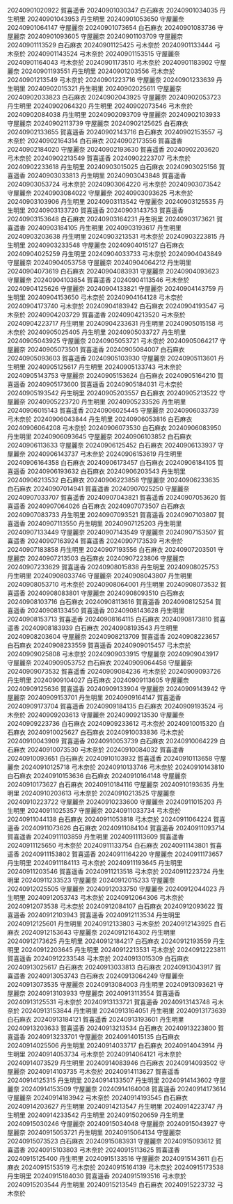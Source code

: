 20240901020922 賀喜遥香
20240901030347 白石麻衣
20240901034035 丹生明里
20240901043953 丹生明里
20240901053650 守屋麗奈
20240901064147 守屋麗奈
20240901073654 白石麻衣
20240901083736 守屋麗奈
20240901093605 守屋麗奈
20240901103709 守屋麗奈
20240901113529 白石麻衣
20240901125425 弓木奈於
20240901133444 弓木奈於
20240901143524 弓木奈於
20240901153515 守屋麗奈
20240901164043 弓木奈於
20240901173510 弓木奈於
20240901183902 守屋麗奈
20240901193551 丹生明里
20240901203556 弓木奈於
20240901213549 弓木奈於
20240901223716 守屋麗奈
20240901233639 丹生明里
20240902015321 丹生明里
20240902025611 守屋麗奈
20240902033823 白石麻衣
20240902043925 守屋麗奈
20240902053723 丹生明里
20240902064320 丹生明里
20240902073546 弓木奈於
20240902084038 丹生明里
20240902093709 守屋麗奈
20240902103933 守屋麗奈
20240902113739 守屋麗奈
20240902125625 白石麻衣
20240902133655 賀喜遥香
20240902143716 白石麻衣
20240902153557 弓木奈於
20240902164314 白石麻衣
20240902173556 賀喜遥香
20240902184020 守屋麗奈
20240902193630 賀喜遥香
20240902203620 弓木奈於
20240902213549 賀喜遥香
20240902223707 弓木奈於
20240902233618 丹生明里
20240903015025 白石麻衣
20240903025156 賀喜遥香
20240903033813 丹生明里
20240903043848 賀喜遥香
20240903053724 弓木奈於
20240903064220 弓木奈於
20240903073542 守屋麗奈
20240903084022 守屋麗奈
20240903093625 弓木奈於
20240903103906 丹生明里
20240903113542 守屋麗奈
20240903125535 丹生明里
20240903133720 賀喜遥香
20240903143753 賀喜遥香
20240903153648 白石麻衣
20240903164231 丹生明里
20240903173621 賀喜遥香
20240903184105 丹生明里
20240903193617 丹生明里
20240903203638 丹生明里
20240903213531 弓木奈於
20240903223815 丹生明里
20240903233548 守屋麗奈
20240904015127 白石麻衣
20240904025259 丹生明里
20240904033733 弓木奈於
20240904043849 守屋麗奈
20240904053758 守屋麗奈
20240904064212 丹生明里
20240904073619 白石麻衣
20240904083931 守屋麗奈
20240904093623 守屋麗奈
20240904103854 賀喜遥香
20240904113546 弓木奈於
20240904125626 守屋麗奈
20240904133821 守屋麗奈
20240904143759 丹生明里
20240904153650 弓木奈於
20240904164128 弓木奈於
20240904173740 弓木奈於
20240904183942 白石麻衣
20240904193547 弓木奈於
20240904203729 賀喜遥香
20240904213520 弓木奈於
20240904223717 丹生明里
20240904233631 丹生明里
20240905015158 弓木奈於
20240905025405 丹生明里
20240905033727 丹生明里
20240905043925 守屋麗奈
20240905053721 弓木奈於
20240905064217 守屋麗奈
20240905073501 賀喜遥香
20240905084007 白石麻衣
20240905093603 賀喜遥香
20240905103930 守屋麗奈
20240905113601 丹生明里
20240905125617 丹生明里
20240905133743 弓木奈於
20240905143753 守屋麗奈
20240905153624 白石麻衣
20240905164210 賀喜遥香
20240905173600 賀喜遥香
20240905184031 弓木奈於
20240905193542 丹生明里
20240905203557 白石麻衣
20240905213522 守屋麗奈
20240905223720 丹生明里
20240905233526 丹生明里
20240906015143 賀喜遥香
20240906025445 守屋麗奈
20240906033739 弓木奈於
20240906043844 丹生明里
20240906053816 白石麻衣
20240906064208 弓木奈於
20240906073530 白石麻衣
20240906083950 丹生明里
20240906093645 守屋麗奈
20240906103852 白石麻衣
20240906113633 守屋麗奈
20240906125452 白石麻衣
20240906133937 守屋麗奈
20240906143737 弓木奈於
20240906153619 丹生明里
20240906164358 白石麻衣
20240906173457 白石麻衣
20240906184105 賀喜遥香
20240906193632 白石麻衣
20240906203543 丹生明里
20240906213532 白石麻衣
20240906223858 守屋麗奈
20240906233635 白石麻衣
20240907014941 賀喜遥香
20240907025250 守屋麗奈
20240907033707 賀喜遥香
20240907043821 賀喜遥香
20240907053620 賀喜遥香
20240907064026 白石麻衣
20240907073507 白石麻衣
20240907083733 丹生明里
20240907093521 賀喜遥香
20240907103807 賀喜遥香
20240907113550 丹生明里
20240907125203 丹生明里
20240907133449 守屋麗奈
20240907143549 守屋麗奈
20240907153507 賀喜遥香
20240907163924 賀喜遥香
20240907173539 弓木奈於
20240907183858 丹生明里
20240907193556 白石麻衣
20240907203501 守屋麗奈
20240907213503 白石麻衣
20240907223806 守屋麗奈
20240907233629 賀喜遥香
20240908015838 丹生明里
20240908025753 丹生明里
20240908033746 守屋麗奈
20240908043807 丹生明里
20240908053710 弓木奈於
20240908064001 丹生明里
20240908073532 賀喜遥香
20240908083801 守屋麗奈
20240908093510 白石麻衣
20240908103716 白石麻衣
20240908113616 賀喜遥香
20240908125254 賀喜遥香
20240908133450 賀喜遥香
20240908143628 丹生明里
20240908153713 賀喜遥香
20240908164115 白石麻衣
20240908173810 賀喜遥香
20240908183939 白石麻衣
20240908193543 丹生明里
20240908203604 守屋麗奈
20240908213709 賀喜遥香
20240908223657 白石麻衣
20240908233559 賀喜遥香
20240909015457 弓木奈於
20240909025808 弓木奈於
20240909033915 守屋麗奈
20240909043917 守屋麗奈
20240909053752 白石麻衣
20240909064458 守屋麗奈
20240909073532 賀喜遥香
20240909084236 弓木奈於
20240909093726 丹生明里
20240909104027 白石麻衣
20240909113605 守屋麗奈
20240909125636 賀喜遥香
20240909133904 守屋麗奈
20240909143942 守屋麗奈
20240909153701 丹生明里
20240909164147 賀喜遥香
20240909173704 賀喜遥香
20240909184135 白石麻衣
20240909193524 弓木奈於
20240909203613 守屋麗奈
20240909213530 守屋麗奈
20240909223736 白石麻衣
20240909233612 弓木奈於
20240910015320 白石麻衣
20240910025627 白石麻衣
20240910033836 弓木奈於
20240910043909 賀喜遥香
20240910053739 白石麻衣
20240910064229 白石麻衣
20240910073530 弓木奈於
20240910084032 賀喜遥香
20240910093651 白石麻衣
20240910103932 賀喜遥香
20240910113658 守屋麗奈
20240910125718 弓木奈於
20240910133746 弓木奈於
20240910143810 白石麻衣
20240910153636 白石麻衣
20240910164148 守屋麗奈
20240910173627 白石麻衣
20240910184116 守屋麗奈
20240910193635 丹生明里
20240910203613 弓木奈於
20240910213525 守屋麗奈
20240910223722 守屋麗奈
20240910233600 守屋麗奈
20240911015203 丹生明里
20240911025357 守屋麗奈
20240911033734 弓木奈於
20240911044138 白石麻衣
20240911053818 弓木奈於
20240911064224 賀喜遥香
20240911073626 白石麻衣
20240911084104 賀喜遥香
20240911093714 賀喜遥香
20240911103859 丹生明里
20240911113609 賀喜遥香
20240911125650 弓木奈於
20240911133754 白石麻衣
20240911143801 賀喜遥香
20240911153802 賀喜遥香
20240911164220 守屋麗奈
20240911173657 丹生明里
20240911184113 弓木奈於
20240911193645 丹生明里
20240911203546 賀喜遥香
20240911213518 弓木奈於
20240911223724 丹生明里
20240911233523 守屋麗奈
20240912015233 守屋麗奈
20240912025505 守屋麗奈
20240912033750 守屋麗奈
20240912044023 丹生明里
20240912053743 弓木奈於
20240912064306 弓木奈於
20240912073538 弓木奈於
20240912084107 白石麻衣
20240912093622 賀喜遥香
20240912103943 賀喜遥香
20240912113534 丹生明里
20240912125601 丹生明里
20240912133803 弓木奈於
20240912143925 白石麻衣
20240912153643 守屋麗奈
20240912164302 丹生明里
20240912173625 丹生明里
20240912184217 白石麻衣
20240912193559 丹生明里
20240912203645 丹生明里
20240912213531 弓木奈於
20240912223811 賀喜遥香
20240912233548 弓木奈於
20240913015309 白石麻衣
20240913025617 白石麻衣
20240913033813 白石麻衣
20240913043917 賀喜遥香
20240913053743 白石麻衣
20240913064249 守屋麗奈
20240913073535 守屋麗奈
20240913084003 丹生明里
20240913093621 守屋麗奈
20240913103933 守屋麗奈
20240913113554 賀喜遥香
20240913125531 弓木奈於
20240913133721 賀喜遥香
20240913143748 弓木奈於
20240913153844 丹生明里
20240913164051 丹生明里
20240913173639 白石麻衣
20240913184121 賀喜遥香
20240913193601 丹生明里
20240913203633 賀喜遥香
20240913213534 白石麻衣
20240913223800 賀喜遥香
20240913233701 守屋麗奈
20240914015135 白石麻衣
20240914025506 丹生明里
20240914033717 白石麻衣
20240914043914 丹生明里
20240914053734 弓木奈於
20240914064121 弓木奈於
20240914073529 丹生明里
20240914083946 白石麻衣
20240914093502 守屋麗奈
20240914103735 弓木奈於
20240914113627 賀喜遥香
20240914125315 丹生明里
20240914133507 丹生明里
20240914143602 守屋麗奈
20240914153509 守屋麗奈
20240914164008 賀喜遥香
20240914173614 守屋麗奈
20240914183942 弓木奈於
20240914193545 白石麻衣
20240914203627 丹生明里
20240914213547 丹生明里
20240914223747 丹生明里
20240914233542 丹生明里
20240915020659 丹生明里
20240915030246 守屋麗奈
20240915034048 守屋麗奈
20240915043927 守屋麗奈
20240915053721 丹生明里
20240915064134 守屋麗奈
20240915073523 白石麻衣
20240915083931 守屋麗奈
20240915093612 賀喜遥香
20240915103803 弓木奈於
20240915113625 賀喜遥香
20240915125400 丹生明里
20240915133516 守屋麗奈
20240915143611 白石麻衣
20240915153519 弓木奈於
20240915164139 弓木奈於
20240915173538 丹生明里
20240915184030 賀喜遥香
20240915193516 弓木奈於
20240915203544 丹生明里
20240915213549 白石麻衣
20240915223732 弓木奈於
